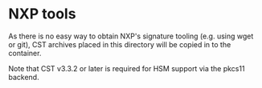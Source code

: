 # NXP tools
 
As there is no easy way to obtain NXP's signature tooling (e.g. using wget or git), 
CST archives placed in this directory will be copied in to the container.

Note that CST v3.3.2 or later is required for HSM support via the pkcs11 backend.

